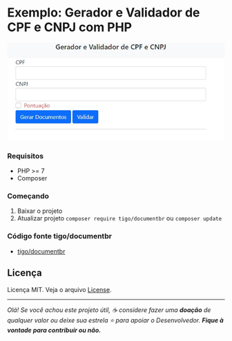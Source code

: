 # Exemplo: Gerador e Validador de CPF e CNPJ com PHP

[![example](https://github.com/tigoCaval/images/blob/main/web/geradorvalidador.jpg)](https://github.com/tigoCaval/example-documentbr)

### Requisitos

- PHP >= 7
- Composer

### Começando
1. Baixar o projeto 
2. Atualizar projeto ```composer require tigo/documentbr``` ou ```composer update```

### Código fonte tigo/documentbr

- [tigo/documentbr](https://github.com/tigoCaval/document-br)

## Licença

Licença MIT. Veja o arquivo [License](https://github.com/tigoCaval/example-documentbr/blob/main/LICENSE).

---
*Olá! Se você achou este projeto útil, :coffee: considere fazer uma **doação** de qualquer valor ou deixe sua estrela :star: para apoiar o Desenvolvedor. **Fique à vontade para contribuir ou não.***


